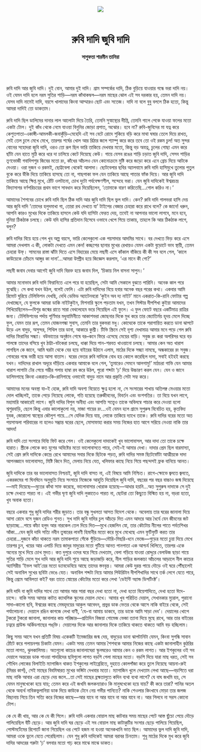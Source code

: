 <div align=center>
<img src=https://images.prothomalo.com/prothomalo-bangla%2F2021-02%2F6a092a4e-ac96-4efd-a34b-2b1373a12f17%2Fgolpo_shahitto_16_02_21.png?rect=0%2C20%2C882%2C463&w=1200&ar=40%3A21&auto=format%2Ccompress&ogImage=true&mode=crop&overlay=&overlay_position=bottom&overlay_width_pct=1 />
<br><br>
<h1>রুবি দাদি জুবি দাদি</h1> 
<h4>সাগুফতা শারমীন তানিয়া </h4>
<br><br>
</div>

রুবি দাদি আর জুবি দাদি। দুই বোন, আমার দুই দাদি। গ্রাম সম্পর্কের দাদি, ঠিক বুড়িয়ে যাওয়ার গন্ধে ভরা দাদি নয়। ওই যেমন দাদি হলে নরম সুতির শাড়ি—নরম কাঁথাকম্বল—নরম মাছের ঝোল এই সব দরকার হয়, তেমন দাদি নয়। যেসব দাদি নামেই দাদি, বয়সে খালাদের কিংবা আম্মারও ছোট এবং সতেজ। দাদি না বলে বুবু বললে ঠিক হতো, কিন্তু আমরা দাদিই তো ডাকতাম।

রুবি দাদি ছিল ডালিমের দানার লাল আলোটা দিয়ে তৈরি, তেমনি সুস্বাস্থ্যের দীপ্তি, তেমনি গালে পেকে যাওয়া ফলের মতো একটা টোল। দুই কাঁধ থেকে নেমে যাওয়া বিনুনির জোড়া প্রপাত, অঝোর। হবে না? রুবি-জুবিদের মা যত্ন করে কেশুতপাতা-একাঙ্গী-আমলকী-জবাকুঁড়ি–মেহেদি এই সব বেটে রোদে শুকিয়ে বড়ি করে মাথা ঘষার তেলে দিয়ে রাখত, সেই তেল চুলে মেখে মেখে, তারপর শর্ষের খোল আর রিঠার জলে শ্যাম্পু করে করে তবে তো ওই রকম চুল! অত সুন্দর বোনের সহোদরা জুবি দাদি, ওরও তো রূপ ছিল ভারি তাকিয়ে দেখবার মতো, কিন্তু বড় অযত্ন, চুলের গোছা এমন করে ছাঁটা যেন হাতে মুঠি করে ধরে দা চালিয়ে কেটে দিয়েছে কেউ। গায়ে যেসব রঙের শাড়ি চড়াত জুবি দাদি, সেসব শাড়ির তৃণভোজী গবাদিপশুর জিবের মতো রং, কাঁধের আঁচলও যেন কোনোক্রমে মুষ্টি করে জড়ো করে এনে ব্রোচ দিয়ে আটকে দেওয়া। ওরা দুজন ও রকমই, ছোট্টবেলা থেকেই আলাদা। ছোটবেলার ছবির অ্যালবামে রুবি দাদি হাসিমুখে তুলোর পুতুল বুকে করে উঁকি দিয়ে তাকিয়ে হাসছে তো না, গাছপাকা ফল যেন তাকিয়ে আছে পাতার ফাঁক দিয়ে। আর জুবি দাদি তাকিয়ে আছে ক্ষিপ্ত মুখে, ঠোঁট ওলটানো, চোখ দুটো পর্যবেক্ষণশীল, সন্দেহে ভরা। যেন জুবি দাদিকেই ঈশ্বরচন্দ্র বিদ্যাসাগর বর্ণপরিচয়ের প্রথম ভাগে সাবধান করে দিয়েছিলেন, ‘তোমাকে বারণ করিতেছি...গোল করিও না।’

আমাদের শৈশবের চোখে রুবি দাদি ছিল ঠিক দাদি আর জুবি দাদি ছিল ভুল দাদি। কেন? রুবি দাদি গালভরা হাসি দেয় আর জুবি দাদি ‘তোদের হলুদমাখা গা, তোরা রথ দেখতে যা’ টাইপের বেজার চেহারা করে রাখে বলে? কে জানে! ধরুন, আপনি কারও মুখের দিকে তাকিয়ে হাসলে কেউ যদি হাসিটা ফেরত দেয়, তবেই না আপনার ভালো লাগবে, মনে হবে, দুনিয়া ঠিকঠাক চলছে। কেউ যদি হাসির প্রতিদান হিসেবে ওভাবে খেপে গিয়ে তাকায়, তাহলে কি আর ঠিকঠাক লাগে, বলুন?

রুবি দাদির বিয়ে হয়ে গেল খুব অল্প বয়সে, ভারি কেলেকুলো এক পয়সাদার আদমির সাথে। বর দেখতে ভিড় করে এসে আমরা দেখলাম এ কী, লোকটা দেখতে এমন কেন! কচ্ছপের ছানার মুখের রেখায়ও যেমন একটা বুড়োটে ভাব স্থায়ী, তেমন চেহারা উফ্​। সামনের রাস্তা ঝাঁটা দিতে এসে বিহারের মেয়ে লছমী এসে কাঁকাল বাঁকিয়ে কী কী সব বলে গেল, ‘কালে কাউয়েকে চোঁচমে আঙ্গুর কা দানা’...আমরা উদ্গ্রীব হয়ে জিজ্ঞেস করলাম, ‘এর মানে কী গো?’

লছমী জবাব দেবার আগেই জুবি দাদি বিরক্ত হয়ে জবাব দিল, ‘চিকায় নিল বাসনা সাপুন।’

আমার মনোভাব রুবি দাদি ফিরানিতে এলে পরে যা হয়েছিল, সেটা আমি সেকালে বুঝতে পারিনি। অনেক কাল পরে বুঝেছি। সে কথা যখন উঠল, বলেই ফেলি। এটা রুবি দাদিদের বিয়ে হবার অনেক বছর পরের কথা। একবার আমি রিমোট ঘুরিয়ে টেলিভিশন দেখছি, দেখি ডেভিড অ্যাটেনবরো ‘কুইন অব দ্য নাইট’ মানে একরাত-কি-রানি ফোটার গল্প দেখাচ্ছেন, যে ফুলকে আমরা ডাকি নাইটকুইন, মিশনারি স্কুলে পড়তাম যখন, তখন সিস্টার দীপশিখা কুইয়া আমাদের শিখিয়েছিলেন—যিশুর জন্মের রাতে সারা বেথলেহেম ভরে গিয়েছিল এই ফুলে। এ ফুল ফোটে বছরে একটিমাত্র রাত্রির জন্য। টেলিভিশনের পর্দায় পূর্ণিমার মধুযামিনীতে আকাশভরা জোছনার দিকে মুখ করে তার জ্যোতির্ময় হৃদয় মেলে দিচ্ছে ফুল, যেমন তার রূপ, তেমন যোজনগন্ধা সুবাস, তেমনি তার বুকভরা মধু। কোত্থেকে তাকে পরাগায়িত করতে ডানা ঝাপটে উড়ে এল বাদুড়, অসুন্দর, শিথিল তার ডানা, আকারে কুশ্রী। টিভি স্ক্রিনে সেই দৃশ্য দেখামাত্র আমার মনে পড়ে গেল রুবি দাদির ফিরানির সন্ধ্যা। বউভাতের অনুষ্ঠান শেষে বর–কনে ফিরে এসেছে মেয়ের বাড়ি। সবুজ রং করা অপরিসর ঘরে বড় পালঙ্কে তাদের বসিয়ে খুব ঠাট্টা-বটকেরা চলছে, ধাক্কা দিয়ে পান-শরবত খাওয়ানো চলছে। আমার কেন অত খারাপ লাগছিল কে জানে, আমি ঘরটা থেকে বের হয়ে বাইরের উঠানে এলাম, মাঠের দিকে সন্ধ্যা নামছে, অন্ধকারের রং সবুজ। গোবরের গন্ধে ভারী হয়ে আসা বাতাস। ঘরের ভেতর রুবি দাদিকে বোধ হয় কোলে করেছিল দাদা, সবাই হইহই করছে যখন। দাদিদের রাখাল অদূরে দাঁড়িয়ে একবার আমাকে বলে গেল, ‘তুমারেও সেমনে আলগামু!’ মাঠচরা গাভি যেন আমার খারাপ লাগাটা টের পেয়ে গম্ভীর গলায় হাম্বা রব করে উঠল, পুরো শব্দটা ‘ঢ়’ দিয়ে উচ্চারণ করল যেন। যেন ও জানে ডালিমগাছে কিংবা একরাত–কি–রানিগাছে ওভাবেই বাদুড় নামে আর প্রকৃতি সেটা সহ্য করে।

আমাদের মনের অবস্থা যা–ই হোক, রুবি দাদি অবশ্য বিয়েতে ক্ষুণ্ন হলো না, সে সংসারের শাখায় অতিপক্ব মেওয়ার মতো দোল খাচ্ছিলই, তাকে পেড়ে নিয়েছে লোকে, গতি হয়েছে তরুজীবনের, বিবর্তন এবং বংশগতির। তা বিয়ে যখন লাগে, মহামারি আকারেই লাগে। জুবি দাদির বিপুল অনীহা এবং আপত্তি সত্ত্বেও তাকে অবিলম্বে পাচার করে দেওয়া হলো শ্বশুরবাড়ি, ছেলে কিন্তু এবার কালোকুলো নয়, মাজা গায়ের রং...ওই যেমন হলে গ্রামে সুপুরুষ বিবেচিত হয়, কৃতবিদ্য যুবক, জোরালো স্বাস্থ্যের জৌলুশ গায়ে...সে যেদিক দিয়ে যায়, লোকে তাকিয়ে দ্যাখে তাকে। রুবি দাদির বরের মতো অত পয়সাঅলা পরিবারের না হলেও সম্ভ্রান্ত ঘরের ছেলে, মোসাফাহা করার সময় নিজের হাত আগে সরিয়ে নেওয়া নাকি তার আদব!

রুবি দাদি তো সংসারে দিব্যি ফিট করে গেল। ওই কেলেকুলো দাদাকেই খুব ভালোবাসল, আর দাদা তো তাকে চক্ষে হারাত। স্ত্রীকে লোকে কত যুগের অন্বিষ্টের মতো ভালোবাসতে পারে, সেই–ই আমার দেখা। দাদার প্রেম ছিল বারমাস্যা, সেই প্রেম রুবি দাদিকে কেন্দ্রে রেখে আমাদের সবার দিকে ছিটকে পড়ত, রুবি দাদির সমস্ত ছিটেফোঁটা আত্মীয়কে দাদা আপনজ্ঞানে ভালোবাসত, মিষ্টি কিনে দিত, মেলায় নিয়ে যেত, খলিফার কাছে নিয়ে গিয়ে পছন্দসই ফ্রক বানিয়ে আনত।

জুবি দাদিকে তার বর ভালোবাসত নিশ্চয়ই, জুবি দাদি বাসত না, এই বিষয়ে আমি নিশ্চিত। রাগে-ক্ষোভে জ্বলতে জ্বলতে, একরকমের গা ঘিনঘিনে অনুভূতি নিয়ে সংসারে নিজেকে আহুতি দিয়েছিল জুবি দাদি, বছরের পর বছর বাচ্চাও জন্ম দিয়েছে—মাই দিয়েছে—মুতের কাঁথা সাফ করেছে, ভালোবাসার খোরাক হয়েছে—আধার হয়নি...অত সুপুরুষ দাদাকে সে দুই চক্ষে দেখতে পারত না। এই গভীর ঘৃণা জুবি দাদি লুকাতেও পারত না, ছোটরা তো কিছুতে বিস্মিত হয় না, বড়রা হতো, খুব অবাক হতো।

বছরে একবার শুধু জুবি দাদির শরীর জুড়াত। তার বন্ধু সুখলতা আসত বিদেশ থেকে। অবেলায় তার ঘরের জানালা দিয়ে আসা রোদে বসে দুজন রেডিও শুনত। সুখ দাদি জুবি দাদির চুল আঁচড়ে দিত এমন আদরে আর ধৈর্যে যেন জীবনের জট ছাড়াচ্ছে...পায়ে কাঁচা হলুদ আর নারকেল তেল দিয়ে দিত—মুখে হেজলিন স্নো, তার কৌটোয় নীলের পাতে পর্বতশিখর আঁকা...যেন জুবি দাদি সত্যি নবীন তুষারের লাবণী হিমানীর মতো করে মুখে মেখেছে এমন ফুটিফুটি করত তার চেহারা...দুজনে কাঁচা থাকতে নরম তামাকপাতা সেঁকে গুঁড়িয়ে—মৌরি-মিছরি-ধনে ভেজে—গুড়ের মতো চুয়া দিয়ে মেখে তারপর চুন, খয়ের আর এলাচি দিয়ে জাদুর মাদুরের মতো গুটিয়ে আনত পানপাতা এক আশ্চর্য খিলিতে, তারপর একে অন্যের মুখে দিয়ে চোখ মুদত। কত দুপুরে ওদের ঘরে গিয়ে দেখতাম, বেলা গড়িয়ে যাওয়া রোদ্দুরে বেলাউজ ছাড়া গায়ে সুতির শাড়ি মেলে সুখ দাদি আর জুবি দাদি শুয়ে আছে জড়াজড়ি করে, নীল শাড়ির জলকাচা আঁচলের আড়ালে নীল কাচের অ্যাসিরীয় ‘ইভল আই’য়ের মতো ড্যাবডেবিয়ে আছে তাদের স্তনবৃন্ত। আমরা কেউ দুরন্ত পায়ে দৌড়ে ওই ঘরে পৌঁছালেই সেই অনাবিল সুখের ছবিটা ভেঙে যেত। অনাবিল শব্দটা নিয়ে আমার পিউরিটান দীপশিখাদির সাথে তর্ক লেগে যেতে পারে, কিন্তু প্রেমে আবিলতা কই? বরং তাতে স্নোয়ের কৌটোর মতো করে লেখা ‘ডেইন্টি অ্যান্ড ডিসটিংক্ট’।

রুবি দাদি বা জুবি দাদির সাথে তো আমার আর সারা বছর দেখা হতো না, দেখা হতো বিয়েশাদিতে, দেখা হতো ঈদে-চান্দে। বাকি সময় আমার কাটত ক্যাথলিক স্কুলের দেয়াল দেখে। আমার খুব পরিচিত দেয়াল, সেখানকার ম্যুরাল, পুরানো সাদা–কালো ছবি, ঈশ্বরের কাছে মেষহৃদয়ের আকুল আবেদন, প্রভুর ডাক ভেতর থেকে আসে নাকি বাইরে থেকে, সেই পর্যালোচনা। দেয়ালে রঙিন কাগজে লেখা বাণী, ‘যে-বা আমায় ডাকবে, তার ডাকে আমি সাড়া দেব’। দেয়ালের খোপে টুকরো টুকরো জানালা, জানালার কাচ পরিষ্কার—প্রতিদিন বিজয়া গোমেজ ভেজা ত্যানা দিয়ে মুছে রাখে, আর তার বাইরের চত্বরে গ্রাউন্ড অর্কিডগাছের পঙ্​ক্তি। দেয়ালের দিকে আর জানালার দিকে তাকিয়ে থাকতে থাকতে আমি বড় হচ্ছিলাম।

কিছু সময় আসে যখন প্রতিটি বিষয় একেকটি ইমেজারির জন্ম দেয়, বাদুড়ের ডানা ঝাপটানিটা যেমন, কিংবা সুগন্ধি সাবান ঠোঁটে করে পলায়নপর চিকাটা যেমন। একটা সময় তেমন আমার শৈশবকে আমার নিজের কাছে একটা জানালাহীন কুঠরির মতো লাগত, ঝুলকালিময়। অতগুলো কাচের জানালাঘেরা স্কুলঘরেও আমার কেন ও রকম লাগত। আর ইশকুলের ওই সব দেয়ালে অন্তরের ডাক পাওয়া পাদরিদের ছবিগুলো লাগত বড়শি গেলা মাছের মতো। বড়শি দিয়ে যারা মাছ ধরত, সেই সব শৌখিন লোকের বিলাইতি ম্যাগাজিন থাকত ইশকুলের লাইব্রেরিতে, দুহাতে কোলপাঁজা করে তুলে নিয়েছে আয়না-রুই (মিরর কার্প), সেই মাছের বিবমিষারত মুখের ভঙ্গিটা দেখবার মতো। ম্যাগাজিন খুলে দেখতাম লেখা আছে—বড়শিতে ধরা মাছ নাকি আবার এরা ছেড়ে দেয় জলে...তা সেই মাছের ব্রহ্মতালুতে কদিন ব্যথা ব্যথা লাগে? যে বাঘ জখমি হয়, সে যেমন মানুষখেকো হয়ে যায়; তেমন করে এই জখমি জলকন্যারাও কি মানুষখেকো হয়ে যায়? কী করে তারা? পানির অতল থেকে অব্যর্থ নাবিকভুলানিয়া ডাক দিয়ে কাউকে টেনে নেয় গভীর পানিতে? নাকি শেওলার কিংখাবে মোড়া তার জলজ বিছানায় গিয়ে তিন সত্যি করে নিজের কাছে—আর যাবে না আর যাবে না আর যাবে না। আর গিলবে না সরস কোনো টোপ।

কে যে কী খায়, আর কে যে কী গিলে। রুবি দাদি একবার বোয়াল মাছ কাটবার সময় মাছের পেটে আস্ত ছুঁচো পেয়ে দৌড়ে পালিয়েছিল বঁটি ছেড়ে। আর জুবি দাদি ঘর ছেড়ে এই সব বোয়াল মাছ কাটাকুটির সংসার ছেড়ে পালিয়ে গিয়েছিল, পোস্টমর্টেমের রিপোর্টে জানা গিয়েছিল ওর পেটে হজম না হওয়া অনেকখানি ভাত ছিল। আমাদের ভুল দাদি জুবি দাদি, আমরা ওকে ভুলে যেতে পেরেছিলাম। যেন শুধু রুবি দাদিকেই আমরা বরাবর চিনতাম। শুধু মাঠের দিকে মুখ করে জুবি দাদির আদরের গরুটা ‘ঢ়’ বলবার মতো গাঢ় করে মাঝে মাঝে ডাকত।

